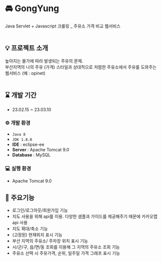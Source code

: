 # 🚘 GongYung
Java Servlet + Javascript 크롤링 _ 주유소 가격 비교 웹서비스
</br>
</br>
## 💡 프로젝트 소개
높아지는 물가에 따라 발생되는 주유의 문제. </br>
부산지역의 나의 주유 (가격) 스타일과 상대적으로 저렴한 주유소에서 주유를 도와주는 웹서비스 (예 : opinet) 
</br>
</br>

## ⌛ 개발 기간
* 23.02.15 ~ 23.03.10

### ⚙ 개발 환경
- `Java 8`
- `JDK 1.8.0`
- **IDE** : eclipse-ee
- **Server** : Apache Tomcat 9.0
- **Database** : MySQL

### 💻 실행 환경
- Apache Tomcat 9.0

## 📌 주요기능
- 로그인/로그아웃/회원가입 기능
- 지도 사용을 위해 api를 이용. 다양한 샘플과 가이드를 제공해주기 때문에 카카오맵 api 사용
- 지도 확대/축소 기능
- (고정된) 현재위치 표시 기능
- 부산 지역의 주유소/ 주차장 위치 표시 기능
- 시/군/구, 읍/면/동 조회를 이용해 그 지역의 주유소 조회 기능
- 주유소 선택 시 주유가격, 순위, 일주일 가격 그래프 표시 기능
</br>







